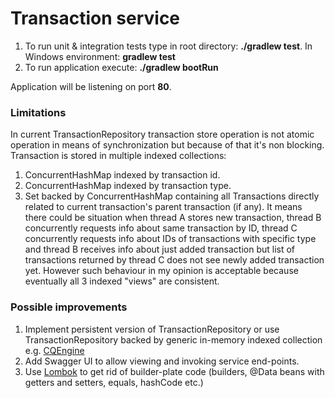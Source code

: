 # Transaction service

1. To run unit & integration tests type in root directory: <strong>./gradlew test</strong>. In Windows environment: <strong>gradlew test</strong>
2. To run application execute: <strong>./gradlew bootRun</strong>

Application will be listening on port <strong>80</strong>.

### Limitations
In current TransactionRepository transaction store operation is not atomic operation in means of synchronization but because of that it's non blocking. 
Transaction is stored in multiple indexed collections:
 1. ConcurrentHashMap indexed by transaction id.
 2. ConcurrentHashMap indexed by transaction type.
 3. Set backed by ConcurrentHashMap containing all Transactions directly related to current transaction's parent transaction (if any).
It means there could be situation when thread A stores new transaction, thread B concurrently requests info about same transaction by ID, thread C concurrently requests info about IDs of transactions with specific type and thread B receives info about just added transaction but list of transactions returned by thread C does not see newly added transaction yet.
 However such behaviour in my opinion is acceptable because eventually all 3 indexed "views" are consistent.

### Possible improvements

1. Implement persistent version of TransactionRepository or use TransactionRepository backed by generic in-memory indexed collection e.g. [CQEngine](https://github.com/npgall/cqengine/)
2. Add Swagger UI to allow viewing and invoking service end-points.
3. Use [Lombok](https://projectlombok.org/) to get rid of builder-plate code (builders, @Data beans with getters and setters, equals, hashCode etc.)
